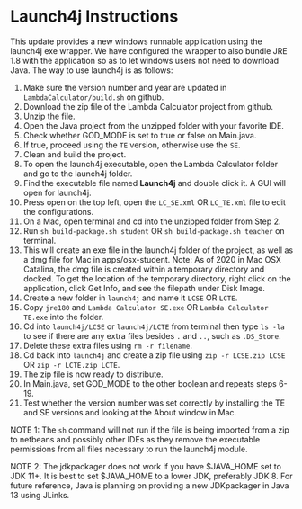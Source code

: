 # **Launch4j Instructions**

This update provides a new windows runnable application using the launch4j exe wrapper. We have configured the wrapper to also bundle JRE 1.8 with the application so as to let windows users not need to download Java. The way to use launch4j is as follows: 

1. Make sure the version number and year are updated in `LambdaCalculator/build.sh` on github.
2. Download the zip file of the Lambda Calculator project from github.
3. Unzip the file.
4. Open the Java project from the unzipped folder with your favorite IDE.
5. Check whether GOD_MODE is set to true or false on Main.java.
6. If true, proceed using the `TE` version, otherwise use the `SE`. 
7. Clean and build the project.
8. To open the launch4j executable, open the Lambda Calculator folder and go to the launch4j folder.
9. Find the executable file named **Launch4j** and double click it. A GUI will open for launch4j.
10. Press open on the top left, open the `LC_SE.xml` OR `LC_TE.xml` file to edit the configurations.
11. On a Mac, open terminal and cd into the unzipped folder from Step 2.
12. Run `sh build-package.sh student` OR `sh build-package.sh teacher` on terminal.
13. This will create an exe file in the launch4j folder of the project, as well as a dmg file for Mac in apps/osx-student. Note: As of 2020 in Mac OSX Catalina, the dmg file is created within a temporary directory and docked. To get the location of the temporary directory, right click on the application, click Get Info, and see the filepath under Disk Image.
14. Create a new folder in `launch4j` and name it `LCSE` OR `LCTE`.
15. Copy `jre180` and `Lambda Calculator SE.exe` OR `Lambda Calculator TE.exe` into the folder.
16. Cd into `launch4j/LCSE` or `launch4j/LCTE` from terminal then type `ls -la` to see if there are any extra files besides `.` and `..`, such as `.DS_Store`.
17. Delete these extra files using `rm -r filename`.
18. Cd back into `launch4j` and create a zip file using `zip -r LCSE.zip LCSE` OR `zip -r LCTE.zip LCTE`. 
19. The zip file is now ready to distribute.
20. In Main.java, set GOD_MODE to the other boolean and repeats steps 6-19. 
21. Test whether the version number was set correctly by installing the TE and SE versions and looking at the About window in Mac. 

NOTE 1: The `sh` command will not run if the file is being imported from a zip to netbeans and possibly other IDEs as they remove the executable permissions from all files necessary to run the launch4j module. 

NOTE 2: The jdkpackager does not work if you have $JAVA_HOME set to JDK 11+. It is best to set $JAVA_HOME to a lower JDK, preferably JDK 8. For future reference, Java is planning on providing a new JDKpackager in Java 13 using JLinks. 
